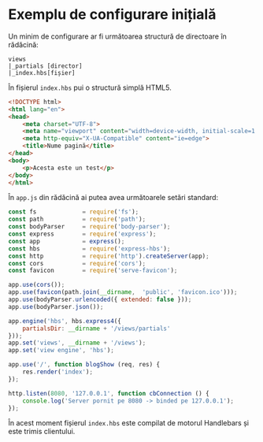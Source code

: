 # Exemplu de configurare inițială

Un minim de configurare ar fi următoarea structură de directoare în rădăcină:

```text
views
|_partials [director]
|_index.hbs[fișier]
```

În fișierul `index.hbs` pui o structură simplă HTML5.

```html
<!DOCTYPE html>
<html lang="en">
<head>
    <meta charset="UTF-8">
    <meta name="viewport" content="width=device-width, initial-scale=1.0">
    <meta http-equiv="X-UA-Compatible" content="ie=edge">
    <title>Nume pagină</title>
</head>
<body>
    <p>Acesta este un test</p>
</body>
</html>
```

În `app.js` din rădăcină ai putea avea următoarele setări standard:

```javascript
const fs             = require('fs');
const path           = require('path');
const bodyParser     = require('body-parser');
const express        = require('express');
const app            = express();
const hbs            = require('express-hbs');
const http           = require('http').createServer(app);
const cors           = require('cors');
const favicon        = require('serve-favicon');

app.use(cors());
app.use(favicon(path.join(__dirname,  'public', 'favicon.ico')));
app.use(bodyParser.urlencoded({ extended: false }));
app.use(bodyParser.json());

app.engine('hbs', hbs.express4({
    partialsDir: __dirname + '/views/partials'
}));
app.set('views', __dirname + '/views');
app.set('view engine', 'hbs');

app.use('/', function blogShow (req, res) {
    res.render('index');
});

http.listen(8080, '127.0.0.1', function cbConnection () {
    console.log('Server pornit pe 8080 -> binded pe 127.0.0.1');
});
```

În acest moment fișierul `index.hbs` este compilat de motorul Handlebars și este trimis clientului.
